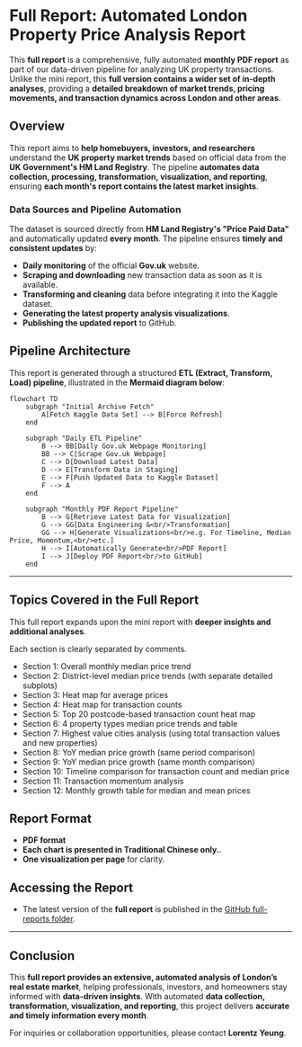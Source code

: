 # **Full Report: Automated London Property Price Analysis Report**

This **full report** is a comprehensive, fully automated **monthly PDF report** as part of our data-driven pipeline for analyzing UK property transactions. Unlike the mini report, this **full version contains a wider set of in-depth analyses**, providing a **detailed breakdown of market trends, pricing movements, and transaction dynamics across London and other areas**.

## **Overview**

This report aims to **help homebuyers, investors, and researchers** understand the **UK property market trends** based on official data from the **UK Government's HM Land Registry**. The pipeline **automates data collection, processing, transformation, visualization, and reporting**, ensuring **each month's report contains the latest market insights**.

### **Data Sources and Pipeline Automation**
The dataset is sourced directly from **HM Land Registry's "Price Paid Data"** and automatically updated **every month**. The pipeline ensures **timely and consistent updates** by:
- **Daily monitoring** of the official **Gov.uk** website.
- **Scraping and downloading** new transaction data as soon as it is available.
- **Transforming and cleaning** data before integrating it into the Kaggle dataset.
- **Generating the latest property analysis visualizations**.
- **Publishing the updated report** to GitHub.

## **Pipeline Architecture**
This report is generated through a structured **ETL (Extract, Transform, Load) pipeline**, illustrated in the **Mermaid diagram below**:

```mermaid
flowchart TD
    subgraph "Initial Archive Fetch"
        A[Fetch Kaggle Data Set] --> B[Force Refresh]
    end

    subgraph "Daily ETL Pipeline"
        B --> BB[Daily Gov.uk Webpage Monitoring]
        BB --> C[Scrape Gov.uk Webpage]
        C --> D[Download Latest Data]
        D --> E[Transform Data in Staging]
        E --> F[Push Updated Data to Kaggle Dataset]
        F --> A
    end

    subgraph "Monthly PDF Report Pipeline"
        B --> G[Retrieve Latest Data for Visualization]
        G --> GG[Data Engineering &<br/>Transformation]
        GG --> H[Generate Visualizations<br/>e.g. For Timeline, Median Price, Momentum,<br/>etc.]
        H --> I[Automatically Generate<br/>PDF Report]
        I --> J[Deploy PDF Report<br/>to GitHub]
    end
```

---

## **Topics Covered in the Full Report**
This full report expands upon the mini report with **deeper insights and additional analyses**.

  Each section is clearly separated by comments.
  - Section 1: Overall monthly median price trend  
  - Section 2: District-level median price trends (with separate detailed subplots)  
  - Section 3: Heat map for average prices  
  - Section 4: Heat map for transaction counts  
  - Section 5: Top 20 postcode-based transaction count heat map  
  - Section 6: 4 property types median price trends and table  
  - Section 7: Highest value cities analysis (using total transaction values and new properties)  
  - Section 8: YoY median price growth (same period comparison)  
  - Section 9: YoY median price growth (same month comparison)  
  - Section 10: Timeline comparison for transaction count and median price  
  - Section 11: Transaction momentum analysis  
  - Section 12: Monthly growth table for median and mean prices  

## **Report Format**
- **PDF format**
- **Each chart is presented in Traditional Chinese only.**.
- **One visualization per page** for clarity.

## **Accessing the Report**
- The latest version of the **full report** is published in the [GitHub full-reports folder](https://github.com/entzyeung/uk-property-analysis/tree/main/full-reports).

---

## **Conclusion**
This **full report provides an extensive, automated analysis of London’s real estate market**, helping professionals, investors, and homeowners stay informed with **data-driven insights**. With automated **data collection, transformation, visualization, and reporting**, this project delivers **accurate and timely information every month**.

For inquiries or collaboration opportunities, please contact **Lorentz Yeung**.



